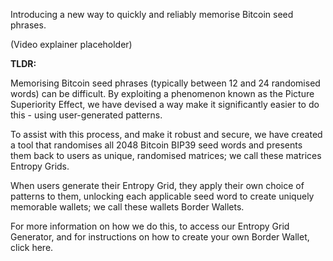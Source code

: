 



Introducing a new way to quickly and reliably memorise Bitcoin seed phrases.

(Video explainer placeholder)


**TLDR:**

Memorising Bitcoin seed phrases (typically between 12 and 24 randomised words) can be difficult. By exploiting a phenomenon known as the Picture Superiority Effect, we have devised a way make it significantly easier to do this - using user-generated patterns.

To assist with this process, and make it robust and secure, we have created a tool that randomises all 2048 Bitcoin BIP39 seed words and presents them back to users as unique, randomised matrices; we call these matrices Entropy Grids.

When users generate their Entropy Grid, they apply their own choice of patterns to them, unlocking each applicable seed word to create uniquely memorable wallets; we call these wallets Border Wallets.

For more information on how we do this, to access our Entropy Grid Generator, and for instructions on how to create your own Border Wallet, click here.

